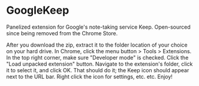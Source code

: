 GoogleKeep
==========

Panelized extension for Google's note-taking service Keep. Open-sourced since being removed from the Chrome Store.

After you download the zip, extract it to the folder location of your choice on your hard drive.
In Chrome, click the menu button > Tools > Extensions. In the top right corner, make sure "Developer mode" is checked. Click the "Load unpacked extension" button. Navigate to the extension's folder, click it to select it, and click OK.
That should do it; the Keep icon should appear next to the URL bar. Right click the icon for settings, etc. etc.
Enjoy!
